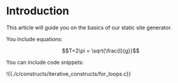 # Introduction
This article will guide you on the basics of our static site generator.

You include equations:

$$T=2\pi = \sqrt{\frac{l}{g}}$$

You can include code snippets:

!{{./c/constructs/iterative_constructs/for_loops.c}}
